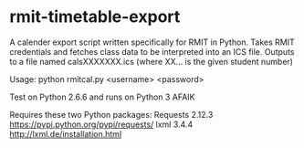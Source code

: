 # rmit-timetable-export
A calender export script written specifically for RMIT in Python.
Takes RMIT credentials and fetches class data to be interpreted into an ICS file.
Outputs to a file named calsXXXXXXX.ics (where XX... is the given student number)

Usage: python rmitcal.py \<username> \<password>

Test on Python 2.6.6 and runs on Python 3 AFAIK

Requires these two Python packages:
Requests 2.12.3
https://pypi.python.org/pypi/requests/
lxml 3.4.4
http://lxml.de/installation.html
